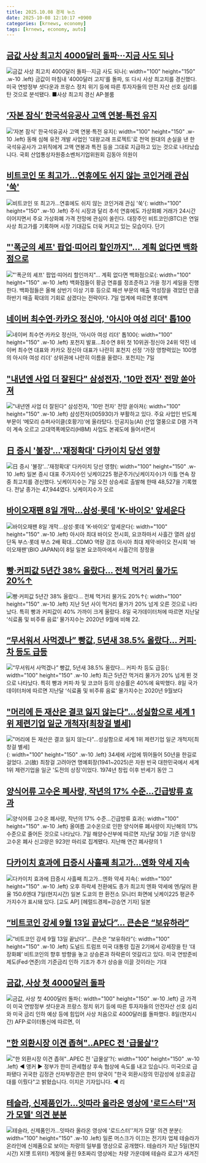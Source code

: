 ```yaml
---
title: 2025.10.08 경제 뉴스
date: 2025-10-08 12:10:17 +0900
categories: [krnews, economy]
tags: [krnews, economy, auto]
---
```

## [금값 사상 최고치 4000달러 돌파···지금 사도 되나](https://n.news.naver.com/mnews/article/654/0000145308)

![금값 사상 최고치 4000달러 돌파···지금 사도 되나](https://mimgnews.pstatic.net/image/origin/654/2025/10/08/145308.jpg?type=nf220_150){: width="100" height="150" .w-10 .left}
금값이 마침내 '4000달러 고지'를 돌파, 또 다시 사상 최고치를 경신했다. 미국 연방정부 셧다운과 프랑스 정치 위기 등에 따른 투자자들의 안전 자산 선호 심리를 탄 것으로 분석됐다. ■사상 최고치 경신 AP·블룸

## [‘자본 잠식’ 한국석유공사 고액 연봉·특전 유지](https://n.news.naver.com/mnews/article/056/0012043338)

![‘자본 잠식’ 한국석유공사 고액 연봉·특전 유지](https://mimgnews.pstatic.net/image/origin/056/2025/10/08/12043338.jpg?type=nf220_150){: width="100" height="150" .w-10 .left}
동해 심해 유전 개발 사업인 '대왕고래 프로젝트'로 천억 원대의 손실을 낸 한국석유공사가 고위직에게 고액 연봉과 특전 등을 그대로 지급하고 있는 것으로 나타났습니다. 국회 산업통상자원중소벤처기업위원회 김동아 의원이

## [비트코인 또 최고가…연휴에도 쉬지 않는 코인거래 관심 '쑥'](https://n.news.naver.com/mnews/article/011/0004541202)

![비트코인 또 최고가…연휴에도 쉬지 않는 코인거래 관심 '쑥'](https://mimgnews.pstatic.net/image/origin/011/2025/10/07/4541202.jpg?type=nf220_150){: width="100" height="150" .w-10 .left}
주식 시장과 달리 추석 연휴에도 가상화폐 거래가 24시간 이어지면서 주요 가상화폐 가격 전망에 관심이 쏠린다. 대장주인 비트코인(BTC)은 연일 사상 최고가를 기록하며 시장 기대감도 더욱 커지고 있는 모습이다. 단기

## ["'폭군의 셰프' 팝업·띠어리 할인까지"… 계획 없다면 백화점으로](https://n.news.naver.com/mnews/article/011/0004541203)

!["'폭군의 셰프' 팝업·띠어리 할인까지"… 계획 없다면 백화점으로](https://mimgnews.pstatic.net/image/origin/011/2025/10/07/4541203.jpg?type=nf220_150){: width="100" height="150" .w-10 .left}
백화점들이 황금 연휴를 정조준하고 가을 정기 세일을 진행한다. 백화점들은 올해 상반기 이상 기후 등으로 패션 부문의 매출 역성장을 겪었던 만큼 하반기 매출 확대의 기회로 삼겠다는 전략이다. 7일 업계에 따르면 롯데백

## [네이버 최수연·카카오 정신아, '아시아 여성 리더' 톱100](https://n.news.naver.com/mnews/article/001/0015667396)

![네이버 최수연·카카오 정신아, '아시아 여성 리더' 톱100](https://mimgnews.pstatic.net/image/origin/001/2025/10/07/15667396.jpg?type=nf220_150){: width="100" height="150" .w-10 .left}
포천지 발표…최수연 8위 첫 10위권·정신아 24위 약진 네이버 최수연 대표와 카카오 정신아 대표가 나란히 포천지 선정 '가장 영향력있는 100명의 아시아 여성 리더' 상위권에 나란히 이름을 올렸다. 포천지는 7일

## ["내년엔 사업 더 잘된다" 삼성전자, '10만 전자' 전망 쏟아져](https://n.news.naver.com/mnews/article/011/0004541282)

!["내년엔 사업 더 잘된다" 삼성전자, '10만 전자' 전망 쏟아져](https://mimgnews.pstatic.net/image/origin/011/2025/10/08/4541282.jpg?type=nf220_150){: width="100" height="150" .w-10 .left}
삼성전자(005930)가 부활하고 있다. 주요 사업인 반도체 부문이 ‘메모리 슈퍼사이클(호황기)’에 올라탔다. 인공지능(AI) 산업 열풍으로 D램 가격이 계속 오르고 고대역폭메모리(HBM) 사업도 본궤도에 들어서면서

## [日 증시 '불장'…'재정확대' 다카이치 당선 영향](https://n.news.naver.com/mnews/article/015/0005194251)

![日 증시 '불장'…'재정확대' 다카이치 당선 영향](https://mimgnews.pstatic.net/image/origin/015/2025/10/07/5194251.jpg?type=nf220_150){: width="100" height="150" .w-10 .left}
일본 증시 대표 주가지수인 닛케이225 평균주가(닛케이지수)가 이틀 연속 장중 최고치를 경신했다. 닛케이지수는 7일 오전 상승세로 출발해 한때 48,527을 기록했다. 전날 종가는 47,944였다. 닛케이지수가 오르

## [바이오재팬 8일 개막…삼성·롯데 'K-바이오' 앞세운다](https://n.news.naver.com/mnews/article/001/0015667430)

![바이오재팬 8일 개막…삼성·롯데 'K-바이오' 앞세운다](https://mimgnews.pstatic.net/image/origin/001/2025/10/07/15667430.jpg?type=nf220_150){: width="100" height="150" .w-10 .left}
아시아 최대 바이오 전시회, 요코하마서 사흘간 열려 삼성 단독 부스·롯데 부스 2배 확대…CDMO 역량 강조 아시아 최대 제약·바이오 전시회 '바이오재팬'(BIO JAPAN)이 8일 일본 요코하마에서 사흘간의 장정을

## [빵·커피값 5년간 38% 올랐다… 전체 먹거리 물가도 20%↑](https://n.news.naver.com/mnews/article/022/0004073653)

![빵·커피값 5년간 38% 올랐다… 전체 먹거리 물가도 20%↑](https://mimgnews.pstatic.net/image/origin/022/2025/10/08/4073653.jpg?type=nf220_150){: width="100" height="150" .w-10 .left}
지난 5년 사이 먹거리 물가가 20% 넘게 오른 것으로 나타났다. 특히 빵과 커피값이 40% 가까이 크게 올랐다. 8일 국가데이터처에 따르면 지난달 ‘식료품 및 비주류 음료’ 물가지수는 2020년 9월에 비해 22.

## [“무서워서 사먹겠나” 빵값, 5년새 38.5% 올랐다… 커피·차 등도 급등](https://n.news.naver.com/mnews/article/081/0003580657)

![“무서워서 사먹겠나” 빵값, 5년새 38.5% 올랐다… 커피·차 등도 급등](https://mimgnews.pstatic.net/image/origin/081/2025/10/08/3580657.jpg?type=nf220_150){: width="100" height="150" .w-10 .left}
최근 5년간 먹거리 물가가 20% 넘게 뛴 것으로 나타났다. 특히 빵과 커피·차 및 코코아 등의 상승률은 40%에 육박했다. 8일 국가데이터처에 따르면 지난달 ‘식료품 및 비주류 음료’ 물가지수는 2020년 9월보다

## ["머리에 든 재산은 결코 잃지 않는다"…성실함으로 세계 1위 제련기업 일군 개척자[최창걸 별세]](https://n.news.naver.com/mnews/article/277/0005662085)

!["머리에 든 재산은 결코 잃지 않는다"…성실함으로 세계 1위 제련기업 일군 개척자[최창걸 별세]](https://mimgnews.pstatic.net/image/origin/277/2025/10/07/5662085.jpg?type=nf220_150){: width="100" height="150" .w-10 .left}
34세에 사업에 뛰어들어 50년을 한길로 걸었다. 고(故) 최창걸 고려아연 명예회장(1941~2025)은 자원 빈국 대한민국에서 세계 1위 제련기업을 일군 '도전의 상징'이었다. 1974년 창립 이후 반세기 동안 그

## [양식어류 고수온 폐사량, 작년의 17% 수준…긴급방류 효과](https://n.news.naver.com/mnews/article/005/0001806585)

![양식어류 고수온 폐사량, 작년의 17% 수준…긴급방류 효과](https://mimgnews.pstatic.net/image/origin/005/2025/10/07/1806585.jpg?type=nf220_150){: width="100" height="150" .w-10 .left}
올여름 고수온으로 인한 양식어류 폐사량이 지난해의 17% 수준으로 줄어든 것으로 나타났다. 7일 해양수산부에 따르면 지난달 30일 기준 양식장 고수온 폐사 신고량은 923만 마리로 집계됐다. 지난해 연간 폐사량의 1

## [다카이치 효과에 日증시 사흘째 최고가…엔화 약세 지속](https://n.news.naver.com/mnews/article/016/0002539490)

![다카이치 효과에 日증시 사흘째 최고가…엔화 약세 지속](https://mimgnews.pstatic.net/image/origin/016/2025/10/07/2539490.jpg?type=nf220_150){: width="100" height="150" .w-10 .left}
오후 하락세 전환에도 종가 최고치 엔화 약세에 엔/달러 환율 150.6엔대 7일(현지시간) 일본 도쿄의 한 환전소 모니터 화면에 닛케이225 평균주가지수가 표시돼 있다. [교도 AP] [헤럴드경제=강승연 기자] 일본

## [“비트코인 강세 9월 13일 끝났다”… 큰손은 “보유하라”](https://n.news.naver.com/mnews/article/005/0001806636)

![“비트코인 강세 9월 13일 끝났다”… 큰손은 “보유하라”](https://mimgnews.pstatic.net/image/origin/005/2025/10/08/1806636.jpg?type=nf220_150){: width="100" height="150" .w-10 .left}
도널드 트럼프 미국 대통령 집권 2기에서 강세장을 탄 ‘대장화폐’ 비트코인의 향후 방향을 놓고 상승론과 하락론이 엇갈리고 있다. 미국 연방준비제도(Fed·연준)의 기준금리 인하 기조가 추가 상승을 이끌 것이라는 기대

## [금값, 사상 첫 4000달러 돌파](https://n.news.naver.com/mnews/article/277/0005662194)

![금값, 사상 첫 4000달러 돌파](https://mimgnews.pstatic.net/image/origin/277/2025/10/08/5662194.jpg?type=nf220_150){: width="100" height="150" .w-10 .left}
금 가격이 미국 연방정부 셧다운과 프랑스 정치 위기 등에 따른 투자자들의 안전자산 선호 심리와 미국 금리 인하 예상 등에 힘입어 사상 처음으로 4000달러를 돌파했다. 8일(현지시간) AFP·로이터통신에 따르면, 이

## ["한 외환시장 이견 좁혀"‥APEC 전 '급물살'?](https://n.news.naver.com/mnews/article/214/0001453705)

!["한 외환시장 이견 좁혀"‥APEC 전 '급물살'?](https://mimgnews.pstatic.net/image/origin/214/2025/10/07/1453705.jpg?type=nf220_150){: width="100" height="150" .w-10 .left}
◀ 앵커 ▶ 정부가 한미 관세협상 후속 협상에 속도를 내고 있습니다. 미국으로 급파됐다 귀국한 김정관 산자부장관은 한미 양국이 "한국 외환시장의 민감성에 상호공감대를 이뤘다"고 밝혔습니다. 이지은 기자입니다. ◀ 리

## [테슬라, 신제품인가…잇따라 올라온 영상에 '로드스터''저가 모델' 의견 분분](https://n.news.naver.com/mnews/article/014/0005416724)

![테슬라, 신제품인가…잇따라 올라온 영상에 '로드스터''저가 모델' 의견 분분](https://mimgnews.pstatic.net/image/origin/014/2025/10/07/5416724.jpg?type=nf220_150){: width="100" height="150" .w-10 .left}
일론 머스크가 이끄는 전기차 업체 테슬라가 온라인에 신제품으로 보이는 차량의 일부를 영상으로 공개했다. 테슬라가 지난 5일(현지시간) X(옛 트위터) 계정에 올린 9초짜리 영상에는 차량 가운데에 테슬라 로고가 새겨진

